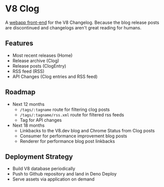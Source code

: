 # V8 Clog

A [webapp front-end](https://v8clog.deno.dev) for the V8 Changelog. Because the
blog release posts are discontinued and changelogs aren't great reading for
humans.

## Features

- Most recent releases (Home)
- Release archive (Clog)
- Release posts (ClogEntry)
- RSS feed (RSS)
- API Changes (Clog entries and RSS feed)

## Roadmap

- Next 12 months
  - `/tags/:tagname` route for filtering clog posts
  - `/tags/:tagname/rss.xml` route for filtered rss feeds
  - Tag for API changes
- Next 18 months
  - Linkbacks to the V8.dev blog and Chrome Status from Clog posts
  - Consumer for performance improvement blog posts
  - Renderer for performance blog post linkbacks

## Deployment Strategy

- Build V8 database periodically
- Push to Github repository and land in Deno Deploy
- Serve assets via application on demand
